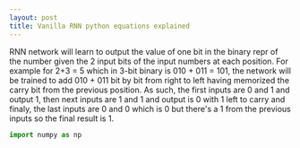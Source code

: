 ```yaml
---
layout: post
title: Vanilla RNN python equations explained
---
```

<p>

 RNN network will learn to output the value of one bit in the binary repr of the number given the 2 input bits
 of the input numbers at each position.
 For example for 2+3 = 5 which in 3-bit binary is 010 + 011 = 101, the network will be trained to add 010 + 011
 bit by bit from right to left having memorized the carry bit from the previous position. As such, the first
 inputs are 0 and 1 and output 1, then next inputs are 1 and 1 and output is 0 with 1 left to carry and finaly,
 the last inputs are 0 and 0 which is 0 but there's a 1 from the previous inputs so the final result is 1.

</p>

```python
import numpy as np

```